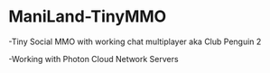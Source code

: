 # ManiLand-TinyMMO
-Tiny Social MMO with working chat multiplayer aka Club Penguin 2

-Working with Photon Cloud Network Servers
